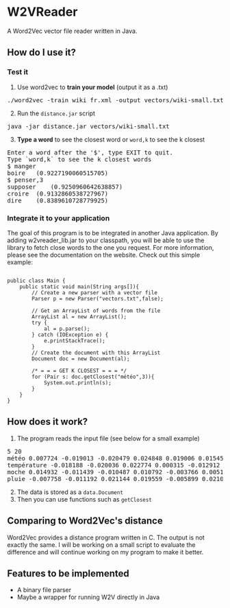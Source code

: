 # W2VReader
A Word2Vec vector file reader written in Java.

## How do I use it?

### Test it
1. Use word2vec to **train your model** (output it as a .txt)
<pre>./word2vec -train wiki_fr.xml -output vectors/wiki-small.txt -size 50 -window 3 -binary 0 -min-count 10</pre>
2. Run the `distance.jar` script
<pre>java -jar distance.jar vectors/wiki-small.txt</pre>
3. **Type a word** to see the closest word or `word,k` to see the k closest
<pre>Enter a word after the '$', type EXIT to quit.
Type `word,k` to see the k closest words
$ manger
boire	(0.9227190060515705)
$ penser,3
supposer	(0.9250960642638857)
croire	(0.9132860538727967)
dire	(0.8389610728779925)
</pre>

### Integrate it to your application

The goal of this program is to be integrated in another Java application.
By adding w2vreader_lib.jar to your classpath, you will be able to use the library to fetch close words to the one you request.
For more information, please see the documentation on the website.
Check out this simple example:

<pre><code>
public class Main {
	public static void main(String args[]){
		// Create a new parser with a vector file
		Parser p = new Parser("vectors.txt",false);
		
		// Get an ArrayList of words from the file
		ArrayList<Word> al = new ArrayList<Word>();
		try {
			al = p.parse();
		} catch (IOException e) {	
			e.printStackTrace();
		}
		// Create the document with this ArrayList
		Document doc = new Document(al);
		
		/* = = = GET K CLOSEST = = = */
		for (Pair<String, Double> s: doc.getClosest("météo",3)){
			System.out.println(s);
		}
	}
}
</code></pre>


## How does it work?

1. The program reads the input file (see below for a small example)
<pre>
5 20
météo 0.007724 -0.019013 -0.020479 0.024848 0.019006 0.015450 -0.003020 0.020078 -0.002475 0.003674 -0.000746 -0.014916 0.006561 -0.006687 -0.019127 0.023771 0.021896 -0.005476 -0.001131 0.002546
température -0.018188 -0.020036 0.022774 0.000315 -0.012912 -0.015211 -0.015382 0.008485 0.001007 0.006655 -0.021068 -0.019039 -0.000650 0.005718 0.012749 -0.015850 0.020398 0.004635 0.005598 -0.003042
moche 0.014932 -0.011439 -0.010487 0.010792 -0.003766 0.005154 0.009023 -0.020443 -0.009915 0.014568 0.021159 0.019660 -0.015234 -0.010538 -0.004546 0.010007 -0.018942 0.014989 0.013939 -0.007995
pluie -0.007758 -0.011192 0.021144 0.019559 -0.005899 0.021075 0.024101 0.009077 0.024915 -0.015556 -0.007658 -0.010537 -0.014536 0.014074 0.007896 0.002125 -0.010968 0.007619 0.015297 0.000968
</pre>
2. The data is stored as a `data.Document`
3. Then you can use functions such as `getClosest`

## Comparing to Word2Vec's distance

Word2Vec provides a distance program written in C.
The output is not exactly the same. I will be working on a small script to evaluate the difference and will continue working on my program to make it better.


## Features to be implemented

- A binary file parser
- Maybe a wrapper for running W2V directly in Java
